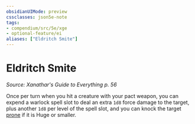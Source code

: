 ```yaml
---
obsidianUIMode: preview
cssclasses: json5e-note
tags:
- compendium/src/5e/xge
- optional-feature/ei
aliases: ["Eldritch Smite"]
---
```

# Eldritch Smite
*Source: Xanathar's Guide to Everything p. 56* 

Once per turn when you hit a creature with your pact weapon, you can expend a warlock spell slot to deal an extra `1d8` force damage to the target, plus another `1d8` per level of the spell slot, and you can knock the target [prone](../../Rules%20&%20Options/5e%20Rules/conditions.md##prone) if it is Huge or smaller.